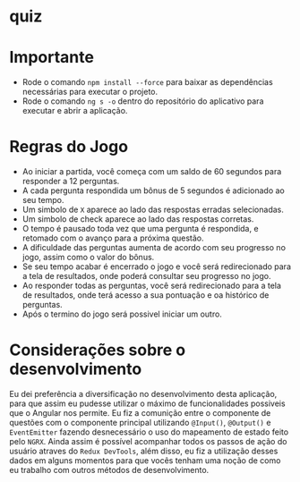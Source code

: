 # quiz

# Importante
- Rode o comando ``npm install --force`` para baixar as dependências necessárias para executar o projeto.
- Rode o comando ``ng s -o`` dentro do repositório do aplicativo para executar e abrir a aplicação.


# Regras do Jogo
- Ao iniciar a partida, você começa com um saldo de 60 segundos para responder a 12 perguntas.
- A cada pergunta respondida um bônus de 5 segundos é adicionado ao seu tempo.
- Um simbolo de ``X`` aparece ao lado das respostas erradas selecionadas.
- Um simbolo de check aparece ao lado das respostas corretas.
- O tempo é pausado toda vez que uma pergunta é respondida, e retomado com o avanço para a próxima questão.
- A dificuldade das perguntas aumenta de acordo com seu progresso no jogo, assim como o valor do bônus.
- Se seu tempo acabar é encerrado o jogo e você será redirecionado para a tela de resultados, onde poderá consultar seu progresso no jogo.
- Ao responder todas as perguntas, você será redirecionado para a tela de resultados, onde terá acesso a sua pontuação e oa histórico de perguntas.
- Após o termino do jogo será possivel iniciar um outro.


# Considerações sobre o desenvolvimento

Eu dei preferência a diversificação no desenvolvimento desta aplicação, para que assim eu pudesse utilizar o máximo de funcionalidades possiveis que o Angular nos permite.
  Eu fiz a comunição entre o componente de questões com o componente principal utilizando ``@Input()``, ``@Output()`` e ``EventEmitter`` fazendo desnecessário o uso do mapeamento de estado feito pelo ``NGRX``. Ainda assim é possível acompanhar todos os passos de ação do usuário atraves do ``Redux DevTools``, além disso, eu fiz a utilização desses dados em alguns momentos para que vocês tenham uma noção de como eu trabalho com outros métodos de desenvolvimento.
  
